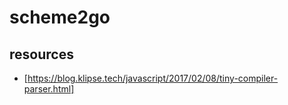 # scheme2go

## resources

- [https://blog.klipse.tech/javascript/2017/02/08/tiny-compiler-parser.html]